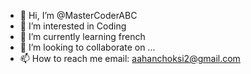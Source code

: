 - 👋 Hi, I’m @MasterCoderABC
- 👀 I’m interested in Coding
- 🌱 I’m currently learning french
- 💞️ I’m looking to collaborate on ...
- 📫 How to reach me email: aahanchoksi2@gmail.com

<!---
MasterCoderABC/MasterCoderABC is a ✨ special ✨ repository because its `README.md` (this file) appears on your GitHub profile.
You can click the Preview link to take a look at your changes.
--->
